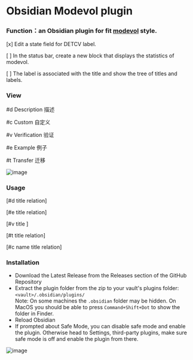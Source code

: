 # Obsidian Modevol plugin
### Function：an Obsidian plugin for fit [modevol](https://www.modevol.com/) style.

[x] Edit a state field for DETCV label.

[ ] In the status bar, create a new block that displays the statistics of modevol.

[ ] The label is associated with the title and show the tree of titles and labels.

### View 

#d Description 描述

#c Custom 自定义

#v Verification 验证    

#e Example 例子 

#t  Transfer 迁移     

![image](https://user-images.githubusercontent.com/12016782/218115364-1aaf0e6f-a14e-4614-afd2-4061e8d741c7.png)

### Usage

[#d title relation]

[#e title relation]

[#v title ]

[#t title relation]

[#c name title relation]

### Installation

-   Download the Latest Release from the Releases section of the GitHub Repository
-   Extract the plugin folder from the zip to your vault's plugins folder: `<vault>/.obsidian/plugins/`  
    Note: On some machines the `.obsidian` folder may be hidden. On MacOS you should be able to press `Command+Shift+Dot` to show the folder in Finder.
-   Reload Obsidian
-   If prompted about Safe Mode, you can disable safe mode and enable the plugin.
    Otherwise head to Settings, third-party plugins, make sure safe mode is off and
    enable the plugin from there.

![image](https://user-images.githubusercontent.com/12016782/218239969-4f6687ff-d3f0-4fc3-be78-a2e447864530.png)
